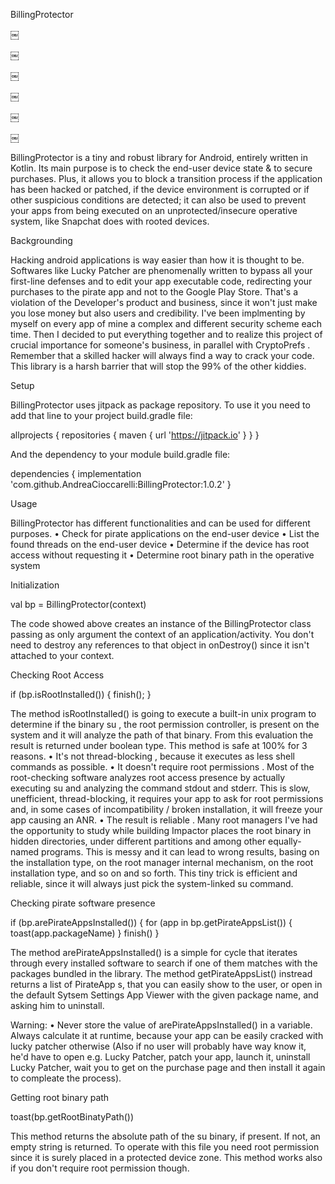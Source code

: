 
BillingProtector

￼

￼

￼

￼

￼

￼

BillingProtector is a tiny and robust library for Android, entirely written in Kotlin. Its main purpose is to check the end-user device state & to secure purchases. Plus, it allows you to block a transition process if the application has been hacked or patched, if the device environment is corrupted or if other suspicious conditions are detected; it can also be used to prevent your apps from being executed on an unprotected/insecure operative system, like Snapchat does with rooted devices.

Backgrounding

Hacking android applications is way easier than how it is thought to be. Softwares like Lucky Patcher are phenomenally written to bypass all your first-line defenses and to edit your app executable code, redirecting your purchases to the pirate app and not to the Google Play Store. That's a violation of the Developer's product and business, since it won't just make you lose money but also users and credibility. I've been implmenting by myself on every app of mine a complex and different security scheme each time. Then I decided to put everything together and to realize this project of crucial importance for someone's business, in parallel with CryptoPrefs . Remember that a skilled hacker will always find a way to crack your code. This library is a harsh barrier that will stop the 99% of the other kiddies.

Setup

BillingProtector uses jitpack as package repository. To use it you need to add that line to your project build.gradle file:

allprojects {
    repositories {
        maven { url 'https://jitpack.io' }
    }
}



And the dependency to your module build.gradle file:

dependencies {
    implementation 'com.github.AndreaCioccarelli:BillingProtector:1.0.2'
}



Usage

BillingProtector has different functionalities and can be used for different purposes.
• Check for pirate applications on the end-user device
• List the found threads on the end-user device
• Determine if the device has root access without requesting it
• Determine root binary path in the operative system

Initialization

val bp = BillingProtector(context)



The code showed above creates an instance of the BillingProtector class passing as only argument the context of an application/activity. You don't need to destroy any references to that object in onDestroy() since it isn't attached to your context.

Checking Root Access

if (bp.isRootInstalled()) {
    finish();
}



The method isRootInstalled() is going to execute a built-in unix program to determine if the binary su , the root permission controller, is present on the system and it will analyze the path of that binary. From this evaluation the result is returned under boolean type. This method is safe at 100% for 3 reasons.
• It's not thread-blocking , because it executes as less shell commands as possible.
• It doesn't require root permissions . Most of the root-checking software analyzes root access presence by actually executing su and analyzing the command stdout and stderr. This is slow, unefficient, thread-blocking, it requires your app to ask for root permissions and, in some cases of incompatibility / broken installation, it will freeze your app causing an ANR.
• The result is reliable . Many root managers I've had the opportunity to study while building Impactor places the root binary in hidden directories, under different partitions and among other equally-named programs. This is messy and it can lead to wrong results, basing on the installation type, on the root manager internal mechanism, on the root installation type, and so on and so forth. This tiny trick is efficient and reliable, since it will always just pick the system-linked su command.

Checking pirate software presence

if (bp.arePirateAppsInstalled()) {
    for (app in bp.getPirateAppsList()) {
        toast(app.packageName)
    }
    finish()
}



The method arePirateAppsInstalled() is a simple for cycle that iterates through every installed software to search if one of them matches with the packages bundled in the library. The method getPirateAppsList() instread returns a list of PirateApp s, that you can easily show to the user, or open in the default Sytsem Settings App Viewer with the given package name, and asking him to uninstall.

Warning:
• Never store the value of arePirateAppsInstalled() in a variable. Always calculate it at runtime, because your app can be easily cracked with lucky patcher otherwise (Also if no user will probably have way know it, he'd have to open e.g. Lucky Patcher, patch your app, launch it, uninstall Lucky Patcher, wait you to get on the purchase page and then install it again to compleate the process).

Getting root binary path

toast(bp.getRootBinatyPath())



This method returns the absolute path of the su binary, if present. If not, an empty string is returned. To operate with this file you need root permission since it is surely placed in a protected device zone. This method works also if you don't require root permission though.